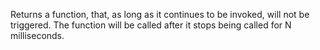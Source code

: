 Returns a function, that, as long as it continues to be invoked, will not be triggered. The
function will be called after it stops being called for N milliseconds.
